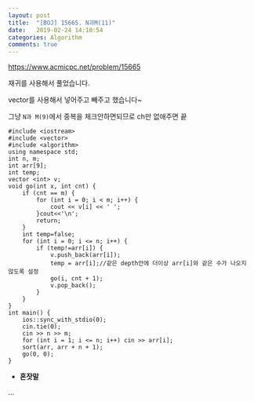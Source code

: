 ```yaml
---
layout: post
title:  "[BOJ] 15665. N과M(11)"
date:   2019-02-24 14:10:54
categories: Algorithm
comments: true
---
```


https://www.acmicpc.net/problem/15665  



재귀를 사용해서 풀었습니다.  

vector를 사용해서 넣어주고 빼주고 했습니다~  

그냥 `N과 M(9)`에서 중복을 체크안하면되므로 ch만 없애주면 끝  

~~~
#include <iostream>
#include <vector>
#include <algorithm>
using namespace std;
int n, m;
int arr[9];
int temp;
vector <int> v;
void go(int x, int cnt) {
	if (cnt == m) {
		for (int i = 0; i < m; i++) {
			cout << v[i] << ' ';
		}cout<<'\n';
		return;
	}
	int temp=false;
	for (int i = 0; i <= n; i++) {
		if (temp!=arr[i]) {
			v.push_back(arr[i]);
			temp = arr[i];//같은 depth안에 더이상 arr[i]와 같은 수가 나오지 않도록 설정
			go(i, cnt + 1);
			v.pop_back();
		}
	}
}
int main() {
	ios::sync_with_stdio(0);
	cin.tie(0);
	cin >> n >> m;
	for (int i = 1; i <= n; i++) cin >> arr[i];
	sort(arr, arr + n + 1);
	go(0, 0);
}
~~~

- **혼잣말**

...
